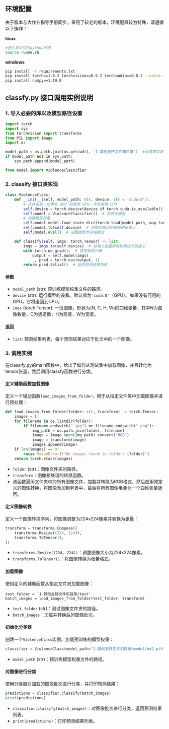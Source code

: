 ## 环境配置
由于版本与大作业指导手册同步，采用了较老的版本，环境配置较为特殊，请遵循以下操作：

**linux**
```bash
#进入到对应的python环境
source runme.sh
```

**windows**
```bash
pip install -r requirements.txt
pip install torch==1.8.2 torchvision==0.9.2 torchaudio==0.8.2 --extra-index-url https://download.pytorch.org/whl/lts/1.8/cu111
pip install numpy==1.19.0
```

## classfy.py 接口调用实例说明
### 1. 导入必要的库以及模型路径设置

```python
import torch
import sys
from torchvision import transforms
from PIL import Image
import os

model_path = os.path.join(os.getcwd(), '1-其他支持文件和目录')  #设置模型路径
if model_path not in sys.path:
    sys.path.append(model_path)

from model import ViolenceClassifier
```

### 2. classify 接口类实现

```python
class ViolenceClass:
    def __init__(self, model_path: str, device: str = 'cuda:0'):
        # 选择设备：如果有 GPU 则使用 GPU，否则使用 CPU
        self.device = torch.device(device if torch.cuda.is_available() else 'cpu')
        self.model = ViolenceClassifier()  # 实例化模型
        # 加载模型权重
        self.model.model.load_state_dict(torch.load(model_path, map_location=self.device))
        self.model.to(self.device)  # 将模型移动到相应的设备上
        self.model.eval()  # 设置模型为评估模式

    def classify(self, imgs: torch.Tensor) -> list:
        imgs = imgs.to(self.device)  # 将输入张量移动到相应的设备上
        with torch.no_grad():  # 禁用梯度计算
            output = self.model(imgs)
            _, pred = torch.max(output, 1)
        return pred.tolist()  # 返回预测结果列表

```

#### 参数

- `model_path` (str): 预训练模型权重文件的路径。
- `device` (str): 运行模型的设备。默认值为`'cuda:0'`（GPU）。如果没有可用的GPU，它将退回到CPU。
- `imgs` (torch.Tensor): 一批图像，形状为(N, C, H, W)的四维张量，其中N为图像数量，C为通道数，H为高度，W为宽度。

#### 返回

- `list`: 预测结果列表，每个预测结果对应于批次中的一个图像。

### 3. 调用实例

在classify.py的main函数中，给出了如何从测试集中加载图像，并且转化为tensor张量，然后调用classfy函数进行分类。

#### 定义辅助函数加载图像

定义一个辅助函数`load_images_from_folder`，用于从指定文件夹中加载图像并进行预处理：

```python
def load_images_from_folder(folder: str, transform) -> torch.Tensor:
    images = []
    for filename in os.listdir(folder):
        if filename.endswith(".jpg") or filename.endswith(".png"):
            img_path = os.path.join(folder, filename)
            image = Image.open(img_path).convert("RGB")
            image = transform(image)
            images.append(image)
    if len(images) == 0:
        raise ValueError(f"No images found in folder: {folder}")
    return torch.stack(images)
```

- `folder` (str)：图像文件夹的路径。
- `transform`：图像预处理的转换函数。
- 该函数遍历文件夹中的所有图像文件，加载并转换为RGB格式，然后应用预定义的图像转换，将图像添加到列表中，最后将所有图像堆叠为一个四维张量返回。

#### 定义图像转换

定义一个图像转换序列，将图像调整为224x224像素并转换为张量：

```python
transform = transforms.Compose([
    transforms.Resize((224, 224)),
    transforms.ToTensor(),
])
```

- `transforms.Resize((224, 224))`：调整图像大小为224x224像素。
- `transforms.ToTensor()`：将图像转换为张量格式。

#### 加载图像

使用定义的辅助函数从指定文件夹加载图像：

```
test_folder = '1-其他支持文件和目录/test'
batch_images = load_images_from_folder(test_folder, transform)
```

- `test_folder` (str)：测试图像文件夹的路径。
- `batch_images`：加载并转换后的图像批次。

#### 初始化分类器

创建一个`ViolenceClass`实例，加载预训练的模型权重：

```python
classifier = ViolenceClass(model_path="1-其他支持文件和目录/model/ed2.pth")
```

- `model_path` (str)：预训练模型权重文件的路径。

#### 对图像进行分类

使用分类器对加载的图像批次进行分类，并打印预测结果：

```python
predictions = classifier.classify(batch_images)
print(predictions)
```

- `classifier.classify(batch_images)`：对图像批次进行分类，返回预测结果列表。
- `print(predictions)`：打印预测结果列表。
